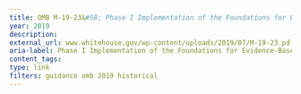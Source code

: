 ```yaml
---
title: OMB M-19-23&#58; Phase I Implementation of the Foundations for Evidence-Based Policymaking Act of 2018&#58; Learning Agendas, Personnel, and Planning Guidance, 2019
year: 2019
description: 
external_url: www.whitehouse.gov/wp-content/uploads/2019/07/M-19-23.pdf
aria-label: Phase I Implementation of the Foundations for Evidence-Based Policymaking Act
content_tags: 
type: link
filters: guidance omb 2019 historical
---
```

